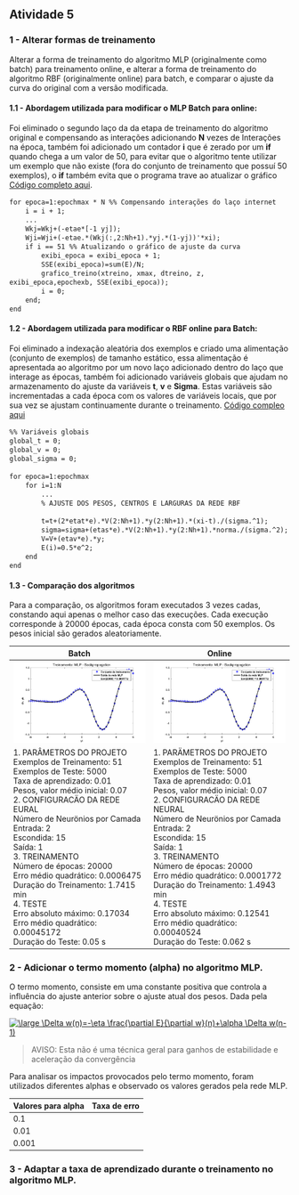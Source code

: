 
## Atividade 5
### 1 - Alterar formas de treinamento
Alterar a forma de treinamento do algoritmo MLP (originalmente como batch) para treinamento online, e alterar a forma de treinamento do algoritmo RBF (originalmente online) para batch, e comparar o ajuste da curva do original com a versão modificada.


#### 1.1 - Abordagem utilizada para modificar o MLP Batch para online: 

Foi eliminado o segundo laço da da etapa de treinamento do algoritmo original e compensando as interações adicionando **N** vezes de Interações na época, também foi adicionado um contador **i** que é zerado por um **if** quando chega a um valor de 50, para evitar que o algoritmo tente utilizar um exemplo que não existe (fora do conjunto de treinamento que possuí 50 exemplos), o **if** também evita que o programa trave ao atualizar o gráfico [Código completo aqui](https://github.com/JoseRaimundo/mestrado_ia/blob/master/05-aprendizado_online_batch/MLPBackpropagationOnline.m). 

    for epoca=1:epochmax * N %% Compensando interações do laço internet
		i = i + 1;
		...
		Wkj=Wkj+(-etae*[-1 yj]);
		Wji=Wji+(-etae.*(Wkj(:,2:Nh+1).*yj.*(1-yj))'*xi);
		if i == 51 %% Atualizando o gráfico de ajuste da curva
			exibi_epoca = exibi_epoca + 1;
			SSE(exibi_epoca)=sum(E)/N;
			grafico_treino(xtreino, xmax, dtreino, z, exibi_epoca,epochexb, SSE(exibi_epoca));
			i = 0;
		end;
	end


#### 1.2 - Abordagem utilizada para modificar o RBF online para Batch: 
Foi eliminado a indexação aleatória dos exemplos e criado uma alimentação (conjunto de exemplos) de tamanho estático, essa alimentação é apresentada ao algoritmo por um novo laço adicionado dentro do laço que interage as épocas, também foi adicionado variáveis globais que ajudam no armazenamento do ajuste da variáveis **t**, **v** e **Sigma**. Estas variáveis são incrementadas a cada época com os valores de variáveis locais, que por sua vez se ajustam continuamente durante o treinamento. [Código compleo aqui](https://github.com/JoseRaimundo/mestrado_ia/blob/master/05-aprendizado_online_batch/rbf_batch.m)

	%% Variáveis globais
	global_t = 0;
	global_v = 0;
	global_sigma = 0;

	for epoca=1:epochmax
		for i=1:N
			...
			% AJUSTE DOS PESOS, CENTROS E LARGURAS DA REDE RBF

			t=t+(2*etat*e).*V(2:Nh+1).*y(2:Nh+1).*(xi-t)./(sigma.^1);
			sigma=sigma+(etas*e).*V(2:Nh+1).*y(2:Nh+1).*norma./(sigma.^2);
			V=V+(etav*e).*y;
			E(i)=0.5*e^2;
		end
	end


#### 1.3 - Comparação dos algoritmos

Para a comparação, os algoritmos foram executados 3 vezes cadas, constando aqui apenas o melhor caso das execuções. Cada execução corresponde à 20000 épocas, cada época consta com 50 exemplos. Os pesos inicial são gerados aleatoriamente. 

|Batch  | Online |
|--|--|
|![enter image description here](https://github.com/JoseRaimundo/mestrado_ia/blob/master/05-aprendizado_online_batch/img/mlp_online_treino.png?raw=true)  |![enter image description here](https://github.com/JoseRaimundo/mestrado_ia/blob/master/05-aprendizado_online_batch/img/mlp_online_treino.png?raw=true) |
|1. PARÂMETROS DO PROJETO<br>   Exemplos de Treinamento: 51<br>   Exemplos de Teste: 5000<br>   Taxa de aprendizado: 0.01<br>   Pesos, valor médio inicial: 0.07<br>2. CONFIGURACÄO DA REDE EURAL <br>  Número de Neurönios por Camada<br>   Entrada:      2<br>   Escondida: 15<br>   Saída:          1<br>3. TREINAMENTO<br>   Número de épocas: 20000<br>   Erro médio quadrático: 0.0006475<br>   Duraçäo do Treinamento: 1.7415 min<br>4. TESTE<br>   Erro absoluto máximo: 0.17034<br>   Erro médio quadrático: 0.00045172<br> Duraçäo do Teste: 0.05 s<br> | 1. PARÄMETROS DO PROJETO<br>   Exemplos de Treinamento: 51<br>   Exemplos de Teste: 5000<br>   Taxa de aprendizado: 0.01<br>   Pesos, valor médio inicial: 0.07<br>2. CONFIGURACÄO DA REDE NEURAL<br>   Número de Neurönios por Camada<br>   Entrada:      2<br>   Escondida: 15<br>   Saída:          1<br>3. TREINAMENTO<br>   Número de épocas: 20000<br>   Erro médio quadrático: 0.0001772<br>   Duraçäo do Treinamento: 1.4943 min<br>4. TESTE<br>   Erro absoluto máximo: 0.12541<br>   Erro médio quadrático: 0.00040524<br>   Duraçäo do Teste: 0.062 s|



### 2 - Adicionar o termo momento (alpha) no algoritmo MLP.

O termo momento, consiste em uma constante positiva que controla a influência do ajuste anterior sobre o ajuste atual dos pesos. Dada pela equação:

<a href="https://www.codecogs.com/eqnedit.php?latex=\large&space;\Delta&space;w(n)=-\eta&space;\frac{\partial&space;E}{\partial&space;w}(n)&plus;\alpha&space;\Delta&space;w(n-1)" target="_blank"><img src="https://latex.codecogs.com/gif.latex?\large&space;\Delta&space;w(n)=-\eta&space;\frac{\partial&space;E}{\partial&space;w}(n)&plus;\alpha&space;\Delta&space;w(n-1)" title="\large \Delta w(n)=-\eta \frac{\partial E}{\partial w}(n)+\alpha \Delta w(n-1)" /></a>

> AVISO: Esta não é uma técnica geral para ganhos de estabilidade e aceleração da convergência

Para analisar os impactos provocados pelo termo momento, foram utilizados diferentes alphas e observado os valores gerados pela rede MLP.

| Valores para alpha | Taxa de erro |
|--|--|
| 0.1 |  |
| 0.01 |  |
| 0.001 |  |

### 3 - Adaptar a taxa de aprendizado durante o treinamento no algoritmo MLP.


